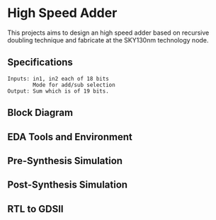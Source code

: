 # High Speed Adder
This projects aims to design an high speed adder based on recursive doubling technique and fabricate at the SKY130nm technology node.
## Specifications
    Inputs: in1, in2 each of 18 bits
            Mode for add/sub selection
    Output: Sum which is of 19 bits.
    
 ## Block Diagram
 
 
 
 ## EDA Tools and Environment
 
 ## Pre-Synthesis Simulation
 
 ## Post-Synthesis Simulation
 
 ## RTL to GDSII
 
 
    
